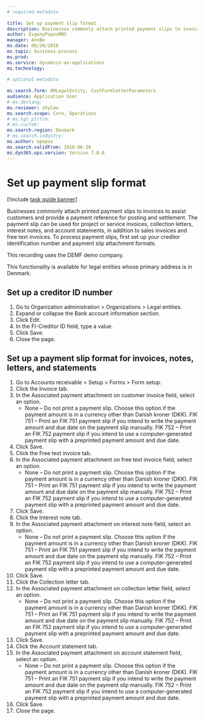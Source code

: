 ```yaml
--- 
# required metadata 
 
title: Set up payment slip format
description: Businesses commonly attach printed payment slips to invoices to assist customers and provide a payment reference for posting and settlement. 
author: EvgenyPopovMBS
manager: AnnBe 
ms.date: 08/29/2018
ms.topic: business-process 
ms.prod:  
ms.service: dynamics-ax-applications 
ms.technology:  
 
# optional metadata 
 
ms.search.form: OMLegalEntity, CustFormletterParameters   
audience: Application User 
# ms.devlang:  
ms.reviewer: shylaw
ms.search.scope: Core, Operations 
# ms.tgt_pltfrm:  
# ms.custom:  
ms.search.region: Denmark
# ms.search.industry: 
ms.author: epopov
ms.search.validFrom: 2016-06-30 
ms.dyn365.ops.version: Version 7.0.0 
---
```

# Set up payment slip format

[!include [task guide banner](../../includes/task-guide-banner.md)]

Businesses commonly attach printed payment slips to invoices to assist customers and provide a payment reference for posting and settlement. The payment slip can be used for project or service invoices, collection letters, interest notes, and account statements, in addition to sales invoices and free text invoices. To process payment slips, first set up your creditor identification number and payment slip attachment formats.

This recording uses the DEMF demo company. 

This functionality is available for legal entities whose primary address is in Denmark.


## Set up a creditor ID number
1. Go to Organization administration > Organizations > Legal entities.
2. Expand or collapse the Bank account information section.
3. Click Edit.
4. In the FI-Creditor ID field, type a value.
5. Click Save.
6. Close the page.

## Set up a payment slip format for invoices, notes, letters, and statements
1. Go to Accounts receivable > Setup > Forms > Form setup.
2. Click the Invoice tab.
3. In the Associated payment attachment on customer invoice field, select an option.
    * None – Do not print a payment slip. Choose this option if the payment amount is in a currency other than Danish kroner (DKK).   FIK 751 – Print an FIK 751 payment slip if you intend to write the payment amount and due date on the payment slip manually.   FIK 752 – Print an FIK 752 payment slip if you intend to use a computer-generated payment slip with a preprinted payment amount and due date.  
4. Click Save.
5. Click the Free text invoice tab.
6. In the Associated payment attachment on free text invoice field, select an option.
    * None – Do not print a payment slip. Choose this option if the payment amount is in a currency other than Danish kroner (DKK).   FIK 751 – Print an FIK 751 payment slip if you intend to write the payment amount and due date on the payment slip manually.   FIK 752 – Print an FIK 752 payment slip if you intend to use a computer-generated payment slip with a preprinted payment amount and due date.  
7. Click Save.
8. Click the Interest note tab.
9. In the Associated payment attachment on interest note field, select an option.
    * None – Do not print a payment slip. Choose this option if the payment amount is in a currency other than Danish kroner (DKK).   FIK 751 – Print an FIK 751 payment slip if you intend to write the payment amount and due date on the payment slip manually.   FIK 752 – Print an FIK 752 payment slip if you intend to use a computer-generated payment slip with a preprinted payment amount and due date.  
10. Click Save.
11. Click the Collection letter tab.
12. In the Associated payment attachment on collection letter field, select an option.
    * None – Do not print a payment slip. Choose this option if the payment amount is in a currency other than Danish kroner (DKK).   FIK 751 – Print an FIK 751 payment slip if you intend to write the payment amount and due date on the payment slip manually.   FIK 752 – Print an FIK 752 payment slip if you intend to use a computer-generated payment slip with a preprinted payment amount and due date.  
13. Click Save.
14. Click the Account statement tab.
15. In the Associated payment attachment on account statement field, select an option.
    * None – Do not print a payment slip. Choose this option if the payment amount is in a currency other than Danish kroner (DKK).   FIK 751 – Print an FIK 751 payment slip if you intend to write the payment amount and due date on the payment slip manually.   FIK 752 – Print an FIK 752 payment slip if you intend to use a computer-generated payment slip with a preprinted payment amount and due date.  
16. Click Save.
17. Close the page.


